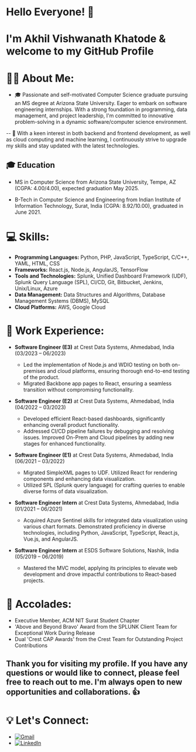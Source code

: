 # Hello Everyone! 👋
# I'm Akhil Vishwanath Khatode & welcome to my GitHub Profile
# 🧑‍💻 About Me:
- 🎓 Passionate and self-motivated Computer Science graduate pursuing an MS degree at Arizona State University. Eager to embark on software engineering internships. With a strong foundation in programming, data management, and project leadership, I'm committed to innovative problem-solving in a dynamic software/computer science environment.

-- 🚀 With a keen interest in both backend and frontend development, as well as cloud computing and machine learning, I continuously strive to upgrade my skills and stay updated with the latest technologies.

## 🎓 Education
- MS in Computer Science from Arizona State University, Tempe, AZ (CGPA: 4.00/4.00), expected graduation May 2025.

- B-Tech in Computer Science and Engineering from Indian Institute of Information Technology, Surat, India (CGPA: 8.92/10.00), graduated in June 2021.

# 💻 Skills:

- **Programming Languages:** Python, PHP, JavaScript, TypeScript, C/C++, YAML, HTML, CSS
- **Frameworks:** React.js, Node.js, AngularJS, TensorFlow
- **Tools and Technologies:** Splunk, Unified Dashboard Framework (UDF), Splunk Query Language (SPL), CI/CD, Git, Bitbucket, Jenkins, Unix/Linux, Azure
- **Data Management:** Data Structures and Algorithms, Database Management Systems (DBMS), MySQL
- **Cloud Platforms:** AWS, Google Cloud

# 👔 Work Experience:
- **Software Engineer (E3)** at Crest Data Systems, Ahmedabad, India (03/2023 – 06/2023)
  - Led the implementation of Node.js and WDIO testing on both on-premises and cloud platforms, ensuring thorough end-to-end testing of the product.
  - Migrated Backbone app pages to React, ensuring a seamless transition without compromising functionality.

- **Software Engineer (E2)** at Crest Data Systems, Ahmedabad, India (04/2022 – 03/2023)
  - Developed efficient React-based dashboards, significantly enhancing overall product functionality.
  - Addressed CI/CD pipeline failures by debugging and resolving issues. Improved On-Prem and Cloud pipelines by adding new stages for enhanced functionality.

- **Software Engineer (E1)** at Crest Data Systems, Ahmedabad, India (06/2021 – 03/2022)
  - Migrated SimpleXML pages to UDF. Utilized React for rendering components and enhancing data visualization.
  - Utilized SPL (Splunk query language) for crafting queries to enable diverse forms of data visualization.

- **Software Engineer Intern** at Crest Data Systems, Ahmedabad, India (01/2021 – 06/2021)
  - Acquired Azure Sentinel skills for integrated data visualization using various chart formats. Demonstrated proficiency in diverse technologies, including Python, JavaScript, TypeScript, React.js, Vue.js, and AngularJS.

- **Software Engineer Intern** at ESDS Software Solutions, Nashik, India (05/2019 – 06/2019)
  - Mastered the MVC model, applying its principles to elevate web development and drove impactful contributions to React-based projects.

# 🏅 Accolades:
- Executive Member, ACM NIT Surat Student Chapter
- 'Above and Beyond Bravo' Award from the SPLUNK Client Team for Exceptional Work During Release
- Dual 'Crest CAP Awards' from the Crest Team for Outstanding Project Contributions

## Thank you for visiting my profile. If you have any questions or would like to connect, please feel free to reach out to me. I'm always open to new opportunities and collaborations. 👍

# 💡 Let's Connect:
- [![Gmail](https://img.shields.io/badge/Gmail-D14836?style=for-the-badge&logo=gmail&logoColor=white)](mailto:akhatode@asu.edu)
- [![LinkedIn](https://img.shields.io/badge/LinkedIn-0077B5?style=for-the-badge&logo=linkedin&logoColor=white)](https://www.linkedin.com/in/akhilkhatode/)

<!--
**AkhilVKhatode/AkhilVKhatode** is a ✨ _special_ ✨ repository because its `README.md` (this file) appears on your GitHub profile.

Here are some ideas to get you started:

- 🔭 I’m currently working on ...
- 🌱 I’m currently learning ...
- 👯 I’m looking to collaborate on ...
- 🤔 I’m looking for help with ...
- 💬 Ask me about ...
- 📫 How to reach me: ...
- 😄 Pronouns: ...
- ⚡ Fun fact: ...
-->
